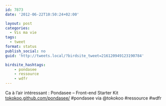 ```yaml
---
id: 7873
date: '2012-06-22T10:50:24+02:00'

layout: post
categories:
  - Vis ma vie
tags:
  - tweet
format: status
publish_social: no
guid: 'http://tweets.local/?birdsite_tweet=216120949123190784'

birdsite_hashtags:
    - pondasee
    - ressource
    - wdfr
---
```


Ca à l’air intéressant : Pondasee – Front-end Starter Kit [tokokoo.github.com/pondasee/](http://tokokoo.github.com/pondasee/) #pondasee via @tokokoo #ressource #wdfr